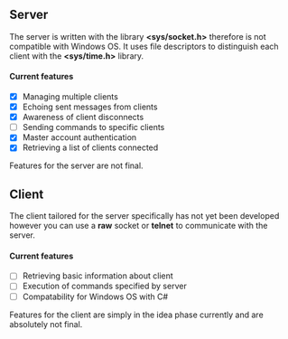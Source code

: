 ## Server
The server is written with the library **<sys/socket.h>** therefore is not compatible with Windows OS.
It uses file descriptors to distinguish each client with the **<sys/time.h>** library.

#### Current features
- [x] Managing multiple clients
- [x] Echoing sent messages from clients
- [x] Awareness of client disconnects
- [ ] Sending commands to specific clients
- [x] Master account authentication
- [x] Retrieving a list of clients connected

Features for the server are not final.


## Client
The client tailored for the server specifically has not yet been developed however you can use a **raw** socket or **telnet** to communicate with the server.
#### Current features
- [ ] Retrieving basic information about client
- [ ] Execution of commands specified by server
- [ ] Compatability for Windows OS with C#

Features for the client are simply in the idea phase currently and are absolutely not final.
